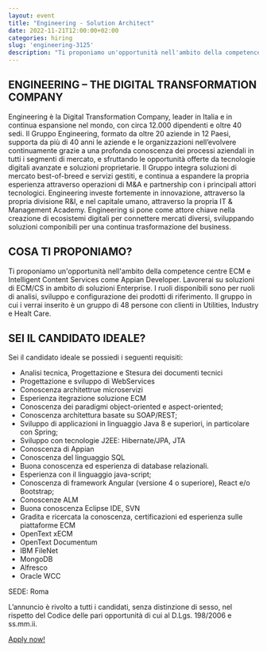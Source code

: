 ```yaml
---
layout: event
title: "Engineering - Solution Architect"
date: 2022-11-21T12:00:00+02:00
categories: hiring
slug: 'engineering-3125'
description: "Ti proponiamo un'opportunità nell'ambito della competence centre ECM e Intelligent Content Services come Appian Developer. Lavorerai su soluzioni di ECM/CS in ambito di soluzioni Enterprise. I ruoli disponibili sono per ruoli di analisi, sviluppo e configurazione dei prodotti di riferimento."
---
```


## ENGINEERING – THE DIGITAL TRANSFORMATION COMPANY 

Engineering è la Digital Transformation Company, leader in Italia e in continua espansione nel mondo, con circa 12.000 dipendenti e oltre 40 sedi. 
Il Gruppo Engineering, formato da oltre 20 aziende in 12 Paesi, supporta da più di 40 anni le aziende e le organizzazioni nell’evolvere continuamente grazie a una profonda conoscenza dei processi aziendali in tutti i segmenti di mercato, e sfruttando le opportunità offerte da tecnologie digitali avanzate e soluzioni proprietarie. 
Il Gruppo integra soluzioni di mercato best-of-breed e servizi gestiti, e continua a espandere la propria esperienza attraverso operazioni di M&A e partnership con i principali attori tecnologici. Engineering investe fortemente in innovazione, attraverso la propria divisione R&I, e nel capitale umano, attraverso la propria IT & Management Academy. Engineering si pone come attore chiave nella creazione di ecosistemi digitali per connettere mercati diversi, sviluppando soluzioni componibili per una continua trasformazione del business.

## COSA TI PROPONIAMO?

Ti proponiamo un'opportunità nell'ambito della competence centre ECM e Intelligent Content Services come Appian Developer.
Lavorerai su soluzioni di ECM/CS in ambito di soluzioni Enterprise. 
I ruoli disponibili sono per ruoli di analisi, sviluppo e configurazione dei prodotti di riferimento. Il gruppo in cui i verrai inserito è un gruppo di 48 persone con clienti in Utilities, Industry e Healt Care.


## SEI IL CANDIDATO IDEALE?

Sei il candidato ideale se possiedi i seguenti requisiti:

- Analisi tecnica, Progettazione e Stesura dei documenti tecnici
- Progettazione e sviluppo di WebServices
- Conoscenza architettrue microservizi
- Esperienza itegrazione soluzione ECM
- Conoscenza dei paradigmi object-oriented e aspect-oriented;
- Conoscenza architettura basate su SOAP/REST;
- Sviluppo di applicazioni in linguaggio Java 8 e superiori, in particolare con Spring;
- Sviluppo con tecnologie J2EE: Hibernate/JPA, JTA
- Conoscenza di Appian
- Conoscenza del linguaggio SQL
- Buona conoscenza ed esperienza di database relazionali.
- Esperienza con il linguaggio java-script;
- Conoscenza di framework Angular (versione 4 o superiore), React  e/o Bootstrap;
- Conoscenze ALM
- Buona conoscenza Eclipse IDE, SVN
- Gradita e ricercata la conoscenza, certificazioni ed esperienza sulle piattaforme ECM
- OpenText xECM
- OpenText Documentum
- IBM FileNet
- MongoDB
- Alfresco
- Oracle WCC

SEDE: Roma

L’annuncio è rivolto a tutti i candidati, senza distinzione di sesso, nel rispetto del Codice delle pari opportunità di cui al D.Lgs. 198/2006 e ss.mm.ii.

<a class="btn btn-primary text-white btn-lg mt-3" target="_blank" href="//eng.csod.com/ux/ats/careersite/4/home/requisition/3125?c=eng">Apply now!</a>